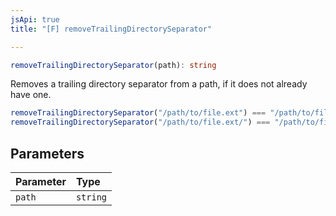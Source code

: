 ```yaml
---
jsApi: true
title: "[F] removeTrailingDirectorySeparator"

---
```

```ts
removeTrailingDirectorySeparator(path): string
```

Removes a trailing directory separator from a path, if it does not already have one.

```ts
removeTrailingDirectorySeparator("/path/to/file.ext") === "/path/to/file.ext"
removeTrailingDirectorySeparator("/path/to/file.ext/") === "/path/to/file.ext"
```

## Parameters

| Parameter | Type |
| :------ | :------ |
| `path` | `string` |
